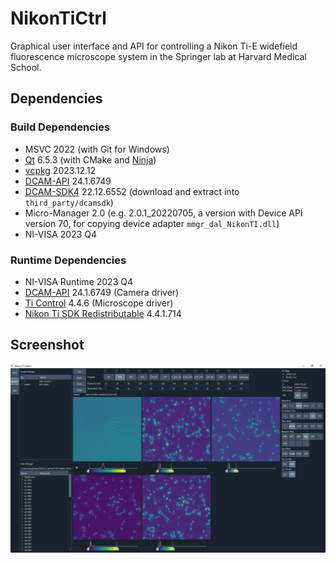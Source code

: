 # NikonTiCtrl

Graphical user interface and API for controlling a Nikon Ti-E widefield fluorescence microscope system in the Springer lab at Harvard Medical School.

## Dependencies

### Build Dependencies
* MSVC 2022 (with Git for Windows)
* [Qt](https://www.qt.io/download-open-source) 6.5.3 (with CMake and [Ninja](https://ninja-build.org))
* [vcpkg](https://vcpkg.io) 2023.12.12
* [DCAM-API](https://dcam-api.com) 24.1.6749
* [DCAM-SDK4](https://dcam-api.com/dcam-sdk-login/) 22.12.6552 (download and extract into `third_party/dcamsdk`)
* Micro-Manager 2.0 (e.g. 2.0.1_20220705, a version with Device API version 70, for copying device adapter `mmgr_dal_NikonTI.dll`)
* NI-VISA 2023 Q4

### Runtime Dependencies
* NI-VISA Runtime 2023 Q4
* [DCAM-API](https://dcam-api.com) 24.1.6749 (Camera driver)
* [Ti Control](https://www.nikon.com/products/microscope-solutions/support/download/software/biological/index.htm#toc02) 4.4.6 (Microscope driver) 
* [Nikon Ti SDK Redistributable](https://micro-manager.org/wiki/NikonTI) 4.4.1.714

## Screenshot
![screenshot](.github/screenshot.jpg)
